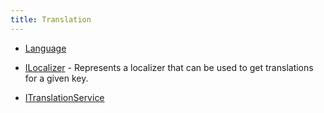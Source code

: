 ```yaml
---
title: Translation
---
```


- [Language](/docs/api/shared/translation/language)

- [ILocalizer](/docs/api/shared/translation/ilocalizer) - Represents a localizer that can be used to get translations for a given key.
- [ITranslationService](/docs/api/shared/translation/itranslationservice)

